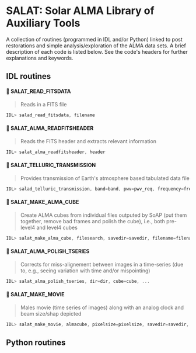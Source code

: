# SALAT: Solar ALMA Library of Auxiliary Tools


A collection of routines (programmed in IDL and/or Python) linked to post restorations and simple analysis/exploration of the ALMA data sets. A brief description of each code is listed below. See the code's headers for further explanations and keywords.


## IDL routines


#### :round_pushpin: SALAT_READ_FITSDATA
> Reads in a FITS file 
```JavaScript
IDL> salad_read_fitsdata, filename
```

#### :round_pushpin: SALAT_ALMA_READFITSHEADER
> Reads the FITS header and extracts relevant information 
```JavaScript
IDL> salat_alma_readfitsheader, header
```

#### :round_pushpin: SALAT_TELLURIC_TRANSMISSION
> Provides transmission of Earth's atmosphere based tabulated data file  
```JavaScript
IDL> salad_telluric_transmission, band=band, pwv=pwv_req, frequency=freq_r, out_frequency=out_freq, out_pwv=out_pwv
```

#### :round_pushpin: SALAT_MAKE_ALMA_CUBE
> Create ALMA cubes from individual files outputed by SoAP (put them together, remove bad frames and polish the cube), i.e., both pre-level4 and level4 cubes
```JavaScript
IDL> salat_make_alma_cube, filesearch, savedir=savedir, filename=filename, date=date
```

#### :round_pushpin: SALAT_ALMA_POLISH_TSERIES
> Corrects for miss-alignement between images in a time-series (due to, e.g., seeing variation with time and/or mispointing)
```JavaScript
IDL> salat_alma_polish_tseries, dir=dir, cube=cube, ...
```

#### :round_pushpin: SALAT_MAKE_MOVIE
> Males movie (time series of images) along with an analog clock and beam size/shap depicted
```JavaScript
IDL> salat_make_movie, almacube, pixelsize=pixelsize, savedir=savedir, filename=filename
```

## Python routines


